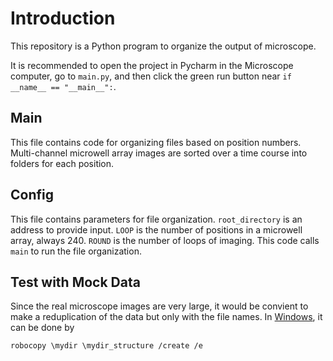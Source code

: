 # Introduction

This repository is a Python program to organize the output of microscope.

It is recommended to open the project in Pycharm in the Microscope computer, go to `main.py`, and then click the green run button near `if __name__ == "__main__":`.

## Main

This file contains code for organizing files based on position numbers. Multi-channel microwell array images are sorted over a time course into folders for each position. 

## Config

This file contains parameters for file organization. `root_directory` is an address to provide input. `LOOP` is the number of positions in a microwell array, always 240. `ROUND` is the number of loops of imaging. This code calls `main` to run the file organization.  

## Test with Mock Data

Since the real microscope images are very large, it would be convient to make a reduplication of the data but only with the file names. In [Windows](https://stackoverflow.com/questions/39515442/replicate-a-directory-file-structure-with-empty-files), it can be done by 

```
robocopy \mydir \mydir_structure /create /e
```
